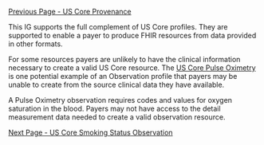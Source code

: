 <!-- USCorePulseOximetry.md {% comment %}
*****************************************************************************************
*                            WARNING: DO NOT EDIT THIS FILE                             *
*                                                                                       *
* This file is generated by SUSHI. Any edits you make to this file will be overwritten. *
*                                                                                       *
* To change the contents of this file, edit the original source file at:                *
* ig-data/input/pagecontent/USCorePulseOximetry.md                                      *
*****************************************************************************************
{% endcomment %} -->
[Previous Page - US Core Provenance](USCoreProvenance.html)

This IG supports the full complement of US Core profiles. They are supported to 
enable a payer to produce FHIR resources from data provided in other formats.

For some resources payers are unlikely to have the clinical information necessary to create a valid US Core resource. The [US Core Pulse Oximetry](http://hl7.org/fhir/us/core/StructureDefinition-us-core-pulse-oximetry.html) is one potential example of an Observation profile that payers may be unable to create from the source clinical data they have available.

A Pulse Oximetry observation requires codes and values for oxygen saturation in the blood. Payers may not have access to the detail measurement data needed to create a valid observation resource.


[Next Page - US Core Smoking Status Observation](USCoreSmokingStatusObservation.html)
